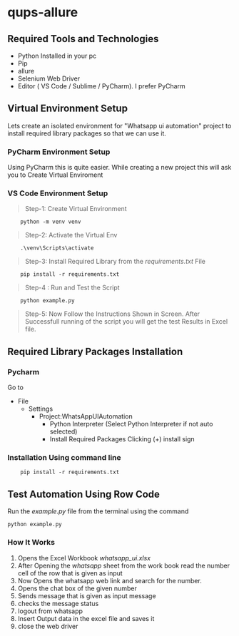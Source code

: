 # qups-allure
## Required Tools and Technologies
* Python Installed in your pc
* Pip
* allure
* Selenium Web Driver
* Editor ( VS Code / Sublime / PyCharm). I prefer PyCharm

## Virtual Environment Setup
Lets create an isolated environment for "Whatsapp ui automation" project to install required library packages so that we can use it.
### PyCharm Environment Setup
Using PyCharm this is quite easier. While creating a new project this will ask you to Create Virtual Enviroment

### VS Code Environment Setup


> Step-1: Create Virtual Environment
```shell
    python -m venv venv

```
> Step-2: Activate the Virtual Env
```shell
    .\venv\Scripts\activate

```
> Step-3: Install Required Library from the *requirements.txt* File
```shell
    pip install -r requirements.txt

```
> Step-4 : Run and Test the Script 
```shell
    python example.py
```
> Step-5: Now Follow the Instructions Shown in Screen. After Successfull running of the script you will get the test Results in Excel file.

## Required Library Packages Installation
### Pycharm
Go to 
* File 
    - Settings
      - Project:WhatsAppUIAutomation
        - Python Interpreter  (Select Python Interpreter if not auto selected)
        - Install Required Packages Clicking (+) install sign
### Installation Using command line
```shell
    pip install -r requirements.txt
```

## Test Automation Using Row Code
Run the *example.py* file from the terminal using the command 
```shell
python example.py
```
### How It Works
1. Opens the Excel Workbook *whatsapp_ui.xlsx*
2. After Opening the *whatsapp* sheet from the work book read the number cell of the row that is given as input
3. Now Opens the whatsapp web link and search for the number.
4. Opens the chat box of the given number
5. Sends message that is given as input message
6. checks the message status
7. logout from whatsapp
8. Insert Output data in the excel file and saves it
9. close the web driver 